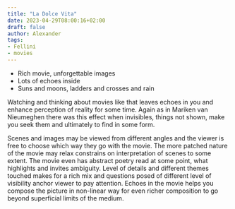 ```yaml
---
title: "La Dolce Vita"
date: 2023-04-29T08:00:16+02:00
draft: false
author: Alexander
tags:
- Fellini
- movies
---
```


- Rich movie, unforgettable images
- Lots of echoes inside
- Suns and moons, ladders and crosses and rain

Watching and thinking about movies like that leaves echoes in you and enhance perception of reality for some time.
Again as in Mariken van Nieumeghen there was this effect when invisibles, things not shown, make you seek them and ultimately to find in some form.

Scenes and images may be viewed from different angles and the viewer is free to choose which way they go with the movie.
The more patched nature of the movie may relax constrains on interpretation of scenes to some extent.
The movie even has abstract poetry read at some point, what highlights and invites ambiguity.
Level of details and different themes touched makes for a rich mix and questions posed of different level of visibility anchor viewer to pay attention.
Echoes in the movie helps you compose the picture in non-linear way for even richer composition to go beyond superficial limits of the medium.
